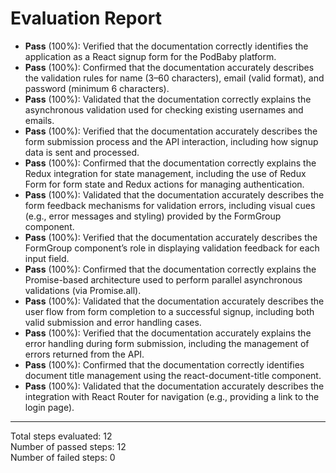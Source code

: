 # Evaluation Report

- **Pass** (100%): Verified that the documentation correctly identifies the application as a React signup form for the PodBaby platform.  
- **Pass** (100%): Confirmed that the documentation accurately describes the validation rules for name (3–60 characters), email (valid format), and password (minimum 6 characters).  
- **Pass** (100%): Validated that the documentation correctly explains the asynchronous validation used for checking existing usernames and emails.  
- **Pass** (100%): Verified that the documentation accurately describes the form submission process and the API interaction, including how signup data is sent and processed.  
- **Pass** (100%): Confirmed that the documentation correctly explains the Redux integration for state management, including the use of Redux Form for form state and Redux actions for managing authentication.  
- **Pass** (100%): Validated that the documentation accurately describes the form feedback mechanisms for validation errors, including visual cues (e.g., error messages and styling) provided by the FormGroup component.  
- **Pass** (100%): Verified that the documentation accurately describes the FormGroup component’s role in displaying validation feedback for each input field.  
- **Pass** (100%): Confirmed that the documentation correctly explains the Promise-based architecture used to perform parallel asynchronous validations (via Promise.all).  
- **Pass** (100%): Validated that the documentation accurately describes the user flow from form completion to a successful signup, including both valid submission and error handling cases.  
- **Pass** (100%): Verified that the documentation accurately explains the error handling during form submission, including the management of errors returned from the API.  
- **Pass** (100%): Confirmed that the documentation correctly identifies document title management using the react-document-title component.  
- **Pass** (100%): Validated that the documentation accurately describes the integration with React Router for navigation (e.g., providing a link to the login page).

---

Total steps evaluated: 12  
Number of passed steps: 12  
Number of failed steps: 0